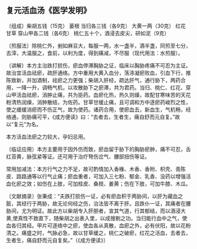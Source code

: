 ## 复元活血汤《医学发明》

〔组成〕柴胡五钱（15克） 蒌根 当归各三钱（各9克） 大黄一两（30克） 红花 甘草 穿山甲各二钱（各6克） 桃仁五十个，酒浸去皮尖，研如泥（9克）

〔煎服法〕除桃仁外，剉如麻豆大，每服一两，水一盏半，酒半盏，同煎至七分，去滓，大温服之，食前，以利为度，得到痛减，不尽服（现代用法：水煎服）。

〔讲解〕本方主治跌打损伤，瘀血停滞胸胁之证，临床以胸胁疼痛不可忍为主证。故治宜活血祛瘀，疏肝通络。方中重用大黄入血分，荡涤凝瘀败血，引血下行，推陈致新，并加酒制，祛瘀之力更强；柴胡入肝经，疏达肝气，通行胁下，两药合用，一降一升，调畅气机，以攻散胁下之瘀滞，共为君药。当归、桃仁、红花、穿山甲活血祛瘀，消肿止痛，共为臣药。血瘀化热，热久则燥，故配甘寒味苦的天花粉清热润燥，消肿散结，为佐药。甘草甘缓止痛，且可调和方中逐瘀药峻烈之性，使之缓缓消瘀而不伤正气，故为使药。诸药合用，使瘀血去，新血生，气机畅，经络通，则胁痛可平，《成方便读》曰：“去者去，生者生，痛自舒而元自复。”故以“复元”为名。

本方活血法瘀之力较大，孕妇忌用。

〔临证应用〕本方主要用于因外伤而致，瘀血留于胁下的胸胁瘀肿，痛不可忍，舌红苔黄，脉弦紧等证。还可用于治疗弩伤岔气、腰部扭伤等证。

常用加减法：本方行气之力不足，故可酌情加入香椽、木香、香附、枳壳、青陈皮、路路通等以行气止痛；瘀血重者，可加入三七粉、郁金、乳香、没药以增强活血化瘀之效；如伤在上肢，可加桂皮、桑枝、姜黄；伤在下肢，可加牛膝、木瓜。

〔文献摘录〕张秉成：“夫跌打损伤一证，必有瘀血积于两胁间，以肝为藏血之脏，其经行于两胁，故无论何经之伤，治法皆不离于肝。且跌仆一证，其痛者在腰胁间，尤为明证。故此方以柴胡专入肝胆者，宣其气道，行其郁结，而以酒浸大黄,使真性不致直下，随柴胡之出表入里，以成搜剔之功。当归能行血中之气，使血各归其经。甲片可逐络中之瘀，使血各从真散，血瘀之外，必有伏阳，故以花粉清之。痛盛之时，气脉必急，故以甘草缓之，桃仁之破瘀，红花之活血，去者去，生者生，痛自舒而元自复矣。”（《成方便读》）

